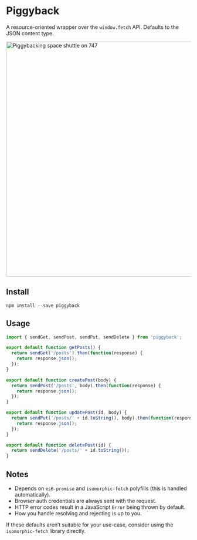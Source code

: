 # Piggyback

A resource-oriented wrapper over the `window.fetch` API. Defaults to the JSON content type.

<img src="http://i.imgur.com/xbbu240.jpg" width="640" title="Piggybacking space shuttle on 747">

## Install

```
npm install --save piggyback
```

## Usage

```js
import { sendGet, sendPost, sendPut, sendDelete } from 'piggyback';

export default function getPosts() {
  return sendGet('/posts').then(function(response) {
    return response.json();
  });
}

export default function createPost(body) {
  return sendPost('/posts', body).then(function(response) {
    return response.json();
  });
}

export default function updatePost(id, body) {
  return sendPut('/posts/' + id.toString(), body).then(function(response) {
    return response.json();
  });
}

export default function deletePost(id) {
  return sendDelete('/posts/' + id.toString());
}
```

## Notes

- Depends on `es6-promise` and `isomorphic-fetch` polyfills (this is handled automatically).
- Browser auth credentials are always sent with the request.
- HTTP error codes result in a JavaScript `Error` being thrown by default.
- How you handle resolving and rejecting is up to you.

If these defaults aren’t suitable for your use-case, consider using the `isomorphic-fetch` library directly.
